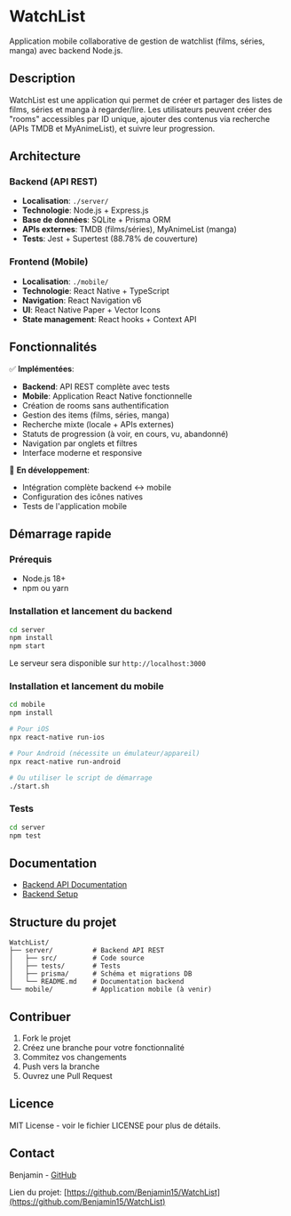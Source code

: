 # WatchList

Application mobile collaborative de gestion de watchlist (films, séries, manga) avec backend Node.js.

## Description

WatchList est une application qui permet de créer et partager des listes de films, séries et manga à regarder/lire. Les utilisateurs peuvent créer des "rooms" accessibles par ID unique, ajouter des contenus via recherche (APIs TMDB et MyAnimeList), et suivre leur progression.

## Architecture

### Backend (API REST)
- **Localisation**: `./server/`
- **Technologie**: Node.js + Express.js
- **Base de données**: SQLite + Prisma ORM
- **APIs externes**: TMDB (films/séries), MyAnimeList (manga)
- **Tests**: Jest + Supertest (88.78% de couverture)

### Frontend (Mobile)
- **Localisation**: `./mobile/`
- **Technologie**: React Native + TypeScript
- **Navigation**: React Navigation v6
- **UI**: React Native Paper + Vector Icons
- **State management**: React hooks + Context API

## Fonctionnalités

✅ **Implémentées**:
- **Backend**: API REST complète avec tests
- **Mobile**: Application React Native fonctionnelle
- Création de rooms sans authentification
- Gestion des items (films, séries, manga)
- Recherche mixte (locale + APIs externes)
- Statuts de progression (à voir, en cours, vu, abandonné)
- Navigation par onglets et filtres
- Interface moderne et responsive

🔄 **En développement**:
- Intégration complète backend ↔ mobile
- Configuration des icônes natives
- Tests de l'application mobile

## Démarrage rapide

### Prérequis
- Node.js 18+
- npm ou yarn

### Installation et lancement du backend
```bash
cd server
npm install
npm start
```

Le serveur sera disponible sur `http://localhost:3000`

### Installation et lancement du mobile
```bash
cd mobile
npm install

# Pour iOS
npx react-native run-ios

# Pour Android (nécessite un émulateur/appareil)
npx react-native run-android

# Ou utiliser le script de démarrage
./start.sh
```

### Tests
```bash
cd server
npm test
```

## Documentation

- [Backend API Documentation](./server/API.md)
- [Backend Setup](./server/README.md)

## Structure du projet

```
WatchList/
├── server/          # Backend API REST
│   ├── src/         # Code source
│   ├── tests/       # Tests
│   ├── prisma/      # Schéma et migrations DB
│   └── README.md    # Documentation backend
└── mobile/          # Application mobile (à venir)
```

## Contribuer

1. Fork le projet
2. Créez une branche pour votre fonctionnalité
3. Commitez vos changements
4. Push vers la branche
5. Ouvrez une Pull Request

## Licence

MIT License - voir le fichier LICENSE pour plus de détails.

## Contact

Benjamin - [GitHub](https://github.com/Benjamin15)

Lien du projet: [https://github.com/Benjamin15/WatchList](https://github.com/Benjamin15/WatchList)
